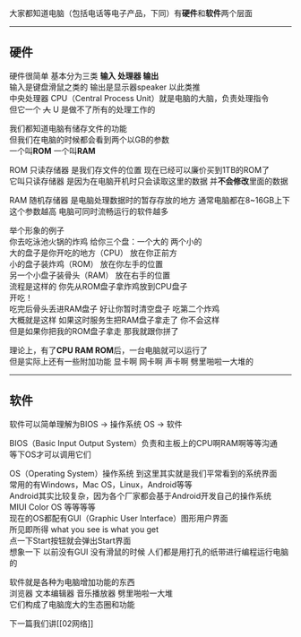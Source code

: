 大家都知道电脑（包括电话等电子产品，下同）有**硬件**和**软件**两个层面  

---
## 硬件  

硬件很简单 基本分为三类 **输入 处理器 输出**  
输入是键盘滑鼠之类的 输出是显示器speaker 以此类推  
中央处理器 CPU（Central Process Unit）就是电脑的大脑，负责处理指令  
但它一个 ~~人~~ U 是做不了所有的处理工作的  

我们都知道电脑有储存文件的功能  
但我们在电脑的时候都会看到两个以GB的参数  
一个叫**ROM** 一个叫**RAM** 

ROM 只读存储器 是我们存文件的位置 现在已经可以廉价买到1TB的ROM了  
它叫只读存储器 是因为在电脑开机时只会读取这里的数据 并**不会修改**里面的数据

RAM 随机存储器 是电脑处理数据时的暂存存放的地方 通常电脑都在8~16GB上下  
这个参数越高 电脑可同时流畅运行的软件越多  

举个形象的例子  
你去吃泳池火锅的炸鸡 给你三个盘：一个大的 两个小的  
大的盘子是你开吃的地方（CPU） 放在你正前方  
小的盘子装炸鸡（ROM） 放在你左手的位置  
另一个小盘子装骨头（RAM） 放在右手的位置  
流程是这样的 你先从ROM盘子拿炸鸡放到CPU盘子  
开吃！  
吃完后骨头丢进RAM盘子 好让你暂时清空盘子 吃第二个炸鸡  
大概就是这样 如果这时服务生把RAM盘子拿走了 你不会这样  
但是如果你把我的ROM盘子拿走 那我就跟你拼了

理论上，有了**CPU RAM ROM**后，一台电脑就可以运行了  
但是实际上还有一些附加功能 显卡啊 网卡啊 声卡啊 劈里啪啦一大堆的

---
## 软件

软件可以简单理解为BIOS -> 操作系统 OS -> 软件  

BIOS（Basic Input Output System）负责和主板上的CPU啊RAM啊等等沟通  
等下OS才可以调用它们  

OS（Operating System）操作系统
到这里其实就是我们平常看到的系统界面  
常用的有Windows，Mac OS，Linux，Android等等  
Android其实比较复杂，因为各个厂家都会基于Android开发自己的操作系统  
MIUI Color OS 等等等等  
现在的OS都配有GUI（Graphic User Interface）图形用户界面  
所见即所得 what you see is what you get  
点一下Start按钮就会弹出Start界面  
想象一下 以前没有GUI 没有滑鼠的时候 人们都是用打孔的纸带进行编程运行电脑的  

软件就是各种为电脑增加功能的东西  
浏览器 文本编辑器 音乐播放器 劈里啪啦一大堆  
它们构成了电脑庞大的生态圈和功能  

下一篇我们讲[[02网络]]


